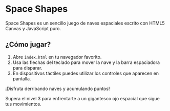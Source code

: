 # Space Shapes

Space Shapes es un sencillo juego de naves espaciales escrito con HTML5 Canvas y JavaScript puro.

## ¿Cómo jugar?

1. Abre `index.html` en tu navegador favorito.
2. Usa las flechas del teclado para mover la nave y la barra espaciadora para disparar.
3. En dispositivos táctiles puedes utilizar los controles que aparecen en pantalla.

¡Disfruta derribando naves y acumulando puntos!

Supera el nivel 3 para enfrentarte a un gigantesco ojo espacial que sigue tus movimientos.

